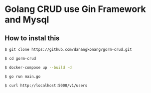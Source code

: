 # Golang CRUD use Gin Framework and Mysql

## How to instal this

```bash
$ git clone https://github.com/danangkonang/gorm-crud.git

$ cd gorm-crud

$ docker-compose up --build -d

$ go run main.go

$ curl http://localhost:5000/v1/users
```